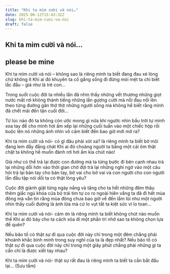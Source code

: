 ```yaml
---
title: "Khi ta mỉm cười và nói…"
date: 2025-06-12T15:43:32Z
slug: khi-ta-mim-cuoi-va-noi
draft: false
---
```


## Khi ta mỉm cười và nói…

## please be mine

Khi ta mỉm cười và nói – không sao
 là riêng mình ta biết đang đau xé lòng chứ không ít
Khi ai đó khuyên ta cố gắng sống đi đừng mỏi mệt
 ta chỉ biết lắc đầu – giá như là trẻ con…
 
Trong suốt cuộc đời ta nhiều lần đã nhìn thấy những vết thương
 những giọt nước mắt rơi không thành tiếng
 những lần gượng cười mà nỗi đau nổi lên theo từng đường gân thớ thịt
 những người sống mà không hề biết rằng mình đã chết
 mãi đến tận cuối đời…
 
Từ lúc nào đó ta không còn ước mong gì nữa khi ngước nhìn bầu trời
 tự mình xoa tay để cho mình hơi ấm
 xếp lại những cuối tuần vào một chiếc hộp
 rồi buộc lên nó những ánh nhìn vô cảm
 biết đến bao giờ mới mở ra?
 


	
Khi ta mỉm cười và nói- có gì đâu phải xót xa?
 là riêng mình ta biết bờ môi đang lem đầy đắng chát
Khi ai đó choàng người ta bằng một cái ôm thật chặt
 ta không hề muốn đánh rơi hơi ấm kia chút nào!
 
Giá như có thể trả lại được con đường mà ta từng bước đi bên cạnh nhau
 trả lại những dỗi hờn vào thời gian chờ đợi
 trả lại những nghi ngờ vào một câu hỏi
 trả lại bàn tay cho bàn tay, bờ vai cho bờ vai và con người cho con người lần đầu tập nói dối
 ta có thật lòng yêu?
 
Cuộc đời giành giật từng ngày nắng và tặng cho ta hết những đêm thâu
 thêm giấc ngủ khóa cửa bỏ trái tim tự co ro ngoài hiên vắng
 ta đã đi hết mùa đông mà vẫn tin rằng mùa đông chưa bao giờ về đến
 lầm lũi như một người nhìn thấy cuối đường là ánh lửa mà cứ lo vụt tắt
 ta kiệt sức vì lo toan…
 
Khi ta mỉm cười và nói- cảm ơn
 là riêng mình ta biết không chút nào muốn thế
Khi ai đó bày cho ta cách xóa đi một phần trí nhớ
 sao ta không chọn lựa để quên?
 
Nếu bão tố có thật sự đi qua cuộc đời này chỉ trong một đêm
 chẳng phải khoảnh khắc bình minh trong suy nghĩ của ta là đẹp nhất?
Nếu bão tố có thật sự đi qua cuộc đời này chỉ trong một giây phút
 chẳng phải những gì ta cần chỉ là được xiết tay nhau?

Khi ta mỉm cười và nói- thật sự rất đau
 là riêng mình ta biết ta cần bắt đầu lại…
 (Sưu tầm)